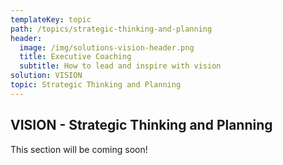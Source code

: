 ```yaml
---
templateKey: topic
path: /topics/strategic-thinking-and-planning
header:
  image: /img/solutions-vision-header.png
  title: Executive Coaching
  subtitle: How to lead and inspire with vision
solution: VISION
topic: Strategic Thinking and Planning
---
```


## VISION - Strategic Thinking and Planning

This section will be coming soon!
